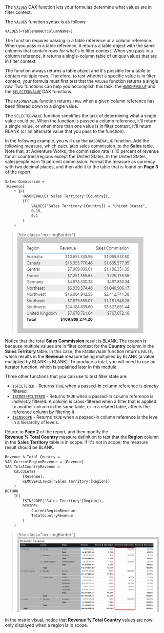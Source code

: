 The [`VALUES`](/dax/values-function-dax/?azure-portal=true) DAX function lets your formulas determine what values are in filter context.

The `VALUES` function syntax is as follows:

```dax
VALUES(<TableNameOrColumnName>)
```

The function requires passing in a table reference or a column reference. When you pass in a table reference, it returns a table object with the same columns that contain rows for what's in filter context. When you pass in a column reference, it returns a single-column table of unique values that are in filter context.

The function always returns a table object and it's possible for a table to contain multiple rows. Therefore, to test whether a specific value is in filter context, your formula must first test that the `VALUES` function returns a single row. Two functions can help you accomplish this task: the [`HASONEVALUE`](/dax/hasonevalue-function-dax/?azure-portal=true) and the [`SELECTEDVALUE`](/dax/selectedvalue-function/?azure-portal=true) DAX functions.

The `HASONEVALUE` function returns `TRUE` when a given column reference has been filtered down to a single value.

The `SELECTEDVALUE` function simplifies the task of determining what a single value could be. When the function is passed a column reference, it'll return a single value, or when more than one value is in filter context, it'll return BLANK (or an alternate value that you pass to the function).

In the following example, you will use the `HASONEVALUE` function. Add the following measure, which calculates sales commission, to the **Sales** table. Note that, at Adventure Works, the commission rate is 10 percent of revenue for all countries/regions except the United States. In the United States, salespeople earn 15 percent commission. Format the measure as currency with two decimal places, and then add it to the table that is found on **Page 3** of the report.

```dax
Sales Commission =
[Revenue]
    * IF(
        HASONEVALUE('Sales Territory'[Country]),
        IF(
            VALUES('Sales Territory'[Country]) = "United States",
            0.15,
            0.1
        )
    )
```

> [!div class="mx-imgBorder"]
> [![An image shows a table visual with three columns: Region, Revenue, and Sales Commission. Ten region rows and a total are shown. The total Sales Commission is BLANK.](../media/dax-table-region-sales-commission-1-ss.png)](../media/dax-table-region-sales-commission-1-ss.png#lightbox)

Notice that the total **Sales Commission** result is BLANK. The reason is because multiple values are in filter context for the **Country** column in the **Sales Territory** table. In this case, the `HASONEVALUE` function returns `FALSE`, which results in the **Revenue** measure being multiplied by BLANK (a value multiplied by BLANK is BLANK). To produce a total, you will need to use an iterator function, which is explained later in this module.

Three other functions that you can use to test filter state are:

- [`ISFILTERED`](/dax/isfiltered-function-dax/?azure-portal=true) - Returns `TRUE` when a passed-in column reference is *directly* filtered.
- [`ISCROSSFILTERED`](/dax/iscrossfiltered-function-dax/?azure-portal=true) - Returns `TRUE` when a passed-in column reference is *indirectly* filtered. A column is cross-filtered when a filter that is applied to another column in the same table, or in a related table, affects the reference column by filtering it.
- [`ISINSCOPE`](/dax/isinscope-function-dax/?azure-portal=true) - Returns `TRUE` when a passed-in column reference is the level in a hierarchy of levels.

Return to **Page 2** of the report, and then modify the **Revenue % Total Country** measure definition to test that the **Region** column in the **Sales Territory** table is in scope. If it's not in scope, the measure result should be BLANK.

```dax
Revenue % Total Country =
VAR CurrentRegionRevenue = [Revenue]
VAR TotalCountryRevenue =
    CALCULATE(
        [Revenue],
        REMOVEFILTERS('Sales Territory'[Region])
    )
RETURN
    IF(
        ISINSCOPE('Sales Territory'[Region]),
        DIVIDE(
            CurrentRegionRevenue,
            TotalCountryRevenue
        )
    )
```

> [!div class="mx-imgBorder"]
> [![An image shows a matrix visual titled Reseller Revenue has Group, Country, and Region grouped on the rows, and Revenue, Revenue % Total Region, Revenue % Total Country, and Revenue % Total Group summarizations. BLANK values are in the Revenue % Total Country summarizations.](../media/dax-matrix-sales-territory-revenue-5-ssm.png)](../media/dax-matrix-sales-territory-revenue-5-ssm.png#lightbox)

In the matrix visual, notice that **Revenue % Total Country** values are now only displayed when a region is in scope.
